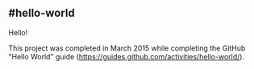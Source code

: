 #hello-world
--------------------
Hello!

This project was completed in March 2015 while completing the GitHub "Hello World" guide (https://guides.github.com/activities/hello-world/).
